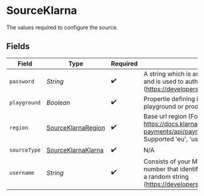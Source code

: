 # SourceKlarna

The values required to configure the source.


## Fields

| Field                                                                                                                                                                | Type                                                                                                                                                                 | Required                                                                                                                                                             | Description                                                                                                                                                          |
| -------------------------------------------------------------------------------------------------------------------------------------------------------------------- | -------------------------------------------------------------------------------------------------------------------------------------------------------------------- | -------------------------------------------------------------------------------------------------------------------------------------------------------------------- | -------------------------------------------------------------------------------------------------------------------------------------------------------------------- |
| `password`                                                                                                                                                           | *String*                                                                                                                                                             | :heavy_check_mark:                                                                                                                                                   | A string which is associated with your Merchant ID and is used to authorize use of Klarna's APIs (https://developers.klarna.com/api/#authentication)                 |
| `playground`                                                                                                                                                         | *Boolean*                                                                                                                                                            | :heavy_check_mark:                                                                                                                                                   | Propertie defining if connector is used against playground or production environment                                                                                 |
| `region`                                                                                                                                                             | [SourceKlarnaRegion](../../models/shared/SourceKlarnaRegion.md)                                                                                                      | :heavy_check_mark:                                                                                                                                                   | Base url region (For playground eu https://docs.klarna.com/klarna-payments/api/payments-api/#tag/API-URLs). Supported 'eu', 'us', 'oc'                               |
| `sourceType`                                                                                                                                                         | [SourceKlarnaKlarna](../../models/shared/SourceKlarnaKlarna.md)                                                                                                      | :heavy_check_mark:                                                                                                                                                   | N/A                                                                                                                                                                  |
| `username`                                                                                                                                                           | *String*                                                                                                                                                             | :heavy_check_mark:                                                                                                                                                   | Consists of your Merchant ID (eid) - a unique number that identifies your e-store, combined with a random string (https://developers.klarna.com/api/#authentication) |